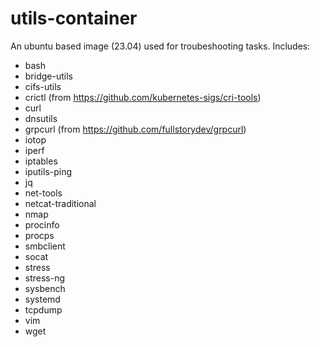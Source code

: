 # utils-container
An ubuntu based image (23.04) used for troubeshooting tasks.
Includes: 
- bash
- bridge-utils
- cifs-utils
- crictl (from https://github.com/kubernetes-sigs/cri-tools)
- curl
- dnsutils
- grpcurl (from https://github.com/fullstorydev/grpcurl)
- iotop
- iperf
- iptables
- iputils-ping
- jq
- net-tools
- netcat-traditional
- nmap
- procinfo
- procps
- smbclient
- socat
- stress
- stress-ng
- sysbench
- systemd
- tcpdump
- vim
- wget
  
